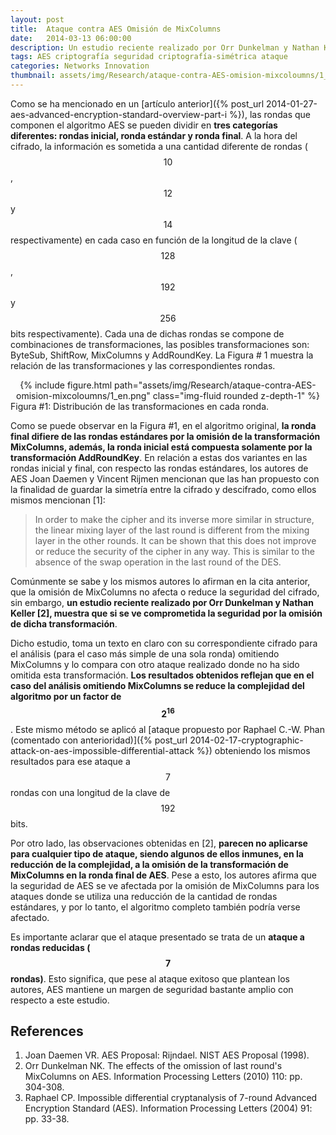 ```yaml
---
layout: post
title:  Ataque contra AES Omisión de MixColumns
date:   2014-03-13 06:00:00
description: Un estudio reciente realizado por Orr Dunkelman y Nathan Keller, muestra que si se ve comprometida la seguridad por la omisión de dicha transformación. Los resultados obtenidos reflejan que en el caso del análisis omitiendo MixColumns se reduce la complejidad del algoritmo por un factor de 2^16. 
tags: AES criptografía seguridad criptografía-simétrica ataque
categories: Networks Innovation 
thumbnail: assets/img/Research/ataque-contra-AES-omision-mixcoloumns/1_en.png
---
```

Como se ha mencionado en un [artículo anterior]({% post_url 2014-01-27-aes-advanced-encryption-standard-overview-part-i %}), las rondas que componen el algoritmo AES se pueden dividir en **tres categorías diferentes: rondas inicial, ronda estándar y ronda final**. A la hora del cifrado, la información es sometida a una cantidad diferente de rondas ($$10$$, $$12$$ y $$14$$ respectivamente) en cada caso en función de la longitud de la clave ($$128$$, $$192$$ y $$256$$ bits respectivamente). Cada una de dichas rondas se compone de combinaciones de transformaciones, las posibles transformaciones son: ByteSub, ShiftRow, MixColumns y AddRoundKey. La Figura # 
1 muestra la relación de las transformaciones y las correspondientes rondas.

<div class="row mt-3" style="text-align: center">
    <div class="col-sm mt-3 mt-md-0">
        {% include figure.html path="assets/img/Research/ataque-contra-AES-omision-mixcoloumns/1_en.png" class="img-fluid rounded z-depth-1" %}
    </div>
</div>
<div class="caption">
    Figura #1: Distribución de las transformaciones en cada ronda.
</div>

Como se puede observar en la Figura #1, en el algoritmo original, **la ronda final difiere de las rondas estándares por la omisión de la transformación MixColumns, además, la ronda inicial está compuesta solamente por la transformación AddRoundKey**. En relación a estas dos variantes en las rondas inicial y final, con respecto las rondas estándares, los autores de AES Joan Daemen y Vincent Rijmen mencionan que las han propuesto con la finalidad de guardar la simetría entre la cifrado y descifrado, como ellos mismos mencionan [1]:

> In order to make the cipher and its inverse more similar in structure, the linear mixing layer of the last round is different from the mixing layer in the other rounds. It can be shown that this does not improve or reduce the security of the cipher in any way. This is similar to the absence of the swap operation in the last round of the DES.

Comúnmente se sabe y los mismos autores lo afirman en la cita anterior, que la omisión de MixColumns no afecta o reduce la seguridad del cifrado, sin embargo, **un estudio reciente realizado por Orr Dunkelman y Nathan Keller [2], muestra que si se ve comprometida la seguridad por la omisión de dicha transformación**.

Dicho estudio, toma un texto en claro con su correspondiente cifrado para el análisis (para el caso más simple de una sola ronda) omitiendo MixColumns y lo compara con otro ataque realizado donde no ha sido omitida esta transformación. **Los resultados obtenidos reflejan que en el caso del análisis omitiendo MixColumns se reduce la complejidad del algoritmo por un factor de $$2^{16}$$**. Este mismo método se aplicó al [ataque propuesto por Raphael C.-W. Phan (comentado con anterioridad)]({% post_url 2014-02-17-cryptographic-attack-on-aes-impossible-differential-attack %}) obteniendo los mismos resultados para ese ataque a $$7$$ rondas con una longitud de la clave de $$192$$ bits.

Por otro lado, las observaciones obtenidas en [2], **parecen no aplicarse para cualquier tipo de ataque, siendo algunos de ellos inmunes, en la reducción de la complejidad, a la omisión de la transformación de MixColumns en la ronda final de AES**. Pese a esto, los autores afirma que la seguridad de AES se ve afectada por la omisión de MixColumns para los ataques donde se utiliza una reducción de la cantidad de rondas estándares, y por lo tanto, el algoritmo completo también podría verse afectado.

Es importante aclarar que el ataque presentado se trata de un **ataque a rondas reducidas ($$7$$ rondas)**. Esto significa, que pese al ataque exitoso que plantean los autores, AES mantiene un margen de seguridad bastante amplio con respecto a este estudio.

## References

1. Joan Daemen VR. AES Proposal: Rijndael. NIST AES Proposal (1998).
2. Orr Dunkelman NK. The effects of the omission of last round's MixColumns on AES. Information Processing Letters (2010) 110: pp. 304-308.
3. Raphael CP. Impossible differential cryptanalysis of 7-round Advanced Encryption Standard (AES). Information Processing Letters (2004) 91: pp. 33-38.
